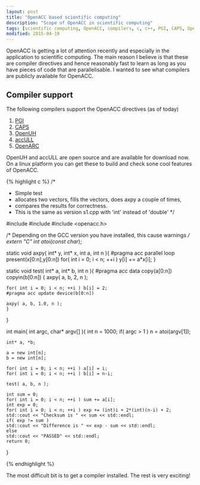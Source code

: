 ```yaml
---
layout: post
title: "OpenACC based scientific computing"
description: "Scope of OpenACC in scientific computing"
tags: [scientific computing, OpenACC, compilers, c, c++, PGI, CAPS, OpenUH, accULL, OpenARC]
modified: 2015-04-19
---
```


OpenACC is getting a lot of attention recently and especially in the application to scientific computing. The main reason I believe is that these are compiler directives and hence reasonably fast to learn as long as you have pieces of code that are parallelisable.  I wanted to see what compilers are publicly available for OpenACC.

## Compiler support

The following compilers support the OpenACC directives (as of today)

1. [PGI](https://www.pgroup.com/resources/accel.htm)
2. [CAPS](http://exxactcorp.com/index.php/software/prod_list/5)
3. [OpenUH](http://web.cs.uh.edu/~openuh/)
4. [accULL](https://accull.wordpress.com/)
5. [OpenARC](http://ft.ornl.gov/research/openarc/)

OpenUH and accULL are open source and are available for download now. On a linux platform you can get these to build and check sone cool features of OpenACC.

{% highlight c %}
/*
 * Simple test
 *  allocates two vectors, fills the vectors, does axpy a couple of times,
 *  compares the results for correctness.
 *  This is the same as version s1.cpp with 'int' instead of 'double'
 */

#include <iostream>
#include <cstdio>
#include <openacc.h>

/* Depending on the GCC version you have installed, this cause warnings */
extern "C" int atoi(const char*);

static void
axpy( int* y, int* x, int a, int n ){
    #pragma acc parallel loop present(x[0:n],y[0:n])
    for( int i = 0; i < n; ++i )
        y[i] += a*x[i];
}

static void
test( int* a, int* b, int n ){
    #pragma acc data copy(a[0:n]) copyin(b[0:n])
    {
    axpy( a, b, 2, n );

    for( int i = 0; i < n; ++i ) b[i] = 2;
    #pragma acc update device(b[0:n])

    axpy( a, b, 1.0, n );
    }
}


int main( int argc, char* argv[] ){
    int n = 1000;
    if( argc > 1 ) n = atoi(argv[1]);

    int* a, *b;

    a = new int[n];
    b = new int[n];

    for( int i = 0; i < n; ++i ) a[i] = i;
    for( int i = 0; i < n; ++i ) b[i] = n-i;

    test( a, b, n );

    int sum = 0;
    for( int i = 0; i < n; ++i ) sum += a[i];
    int exp = 0;
    for( int i = 0; i < n; ++i ) exp += (int)i + 2*(int)(n-i) + 2;
    std::cout << "Checksum is " << sum << std::endl;
    if( exp != sum )
    std::cout << "Difference is " << exp - sum << std::endl;
    else
    std::cout << "PASSED" << std::endl;
    return 0;
}

{% endhighlight %}

The most difficult bit is to get a compiler installed. The rest is very exciting!
